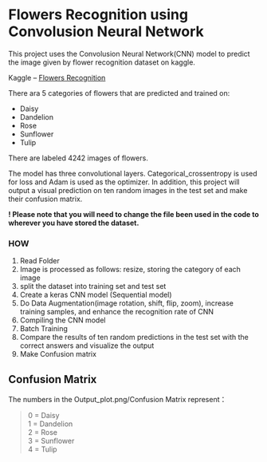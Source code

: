 # Flowers Recognition using Convolusion Neural Network
This project uses the Convolusion Neural Network(CNN) model to predict the image given by flower recognition dataset on kaggle.


Kaggle – [Flowers Recognition](https://www.kaggle.com/alxmamaev/flowers-recognition)

There ara 5 categories of flowers that are predicted and trained on:
* Daisy
* Dandelion
* Rose
* Sunflower
* Tulip

There are labeled 4242 images of flowers.

The model has three convolutional layers. Categorical_crossentropy is used for loss and Adam is used as the optimizer. In addition, this project will output a visual prediction on ten random images in the test set and make their confusion matrix.   

**! Please note that you will need to change the file been used in the code to wherever you have stored the dataset.**
  

### **HOW**
  1.	Read Folder
  2.	Image is processed as follows: resize, storing the category of each image
  3.	split the dataset into training set and test set
  4.	Create a keras CNN model (Sequential model)
  5.	Do Data Augmentation(image rotation, shift, flip, zoom), increase training samples, and enhance the recognition rate of CNN
  6.	Compiling the CNN model
  7.	Batch Training
  8.	Compare the results of ten random predictions in the test set with the correct answers and visualize the output
  9.	Make Confusion matrix
  
## **Confusion Matrix**
The numbers in the Output_plot.png/Confusion Matrix represent：

>0 = Daisy  
>1 = Dandelion  
>2 = Rose  
>3 = Sunflower  
>4 = Tulip  
  
